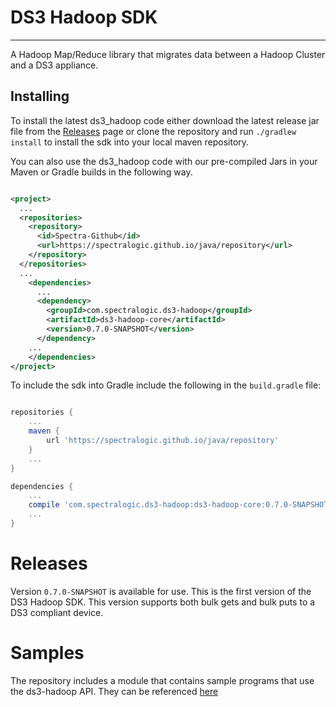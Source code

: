 # DS3 Hadoop SDK

---

A Hadoop Map/Reduce library that migrates data between a Hadoop Cluster and a DS3 appliance.

## Installing

To install the latest ds3_hadoop code either download the latest release jar file from the [Releases](../../releases) page or clone the repository and run `./gradlew install` to install the sdk into your local maven repository.

You can also use the ds3_hadoop code with our pre-compiled Jars in your Maven or Gradle builds in the following way.

```xml

<project>
  ...
  <repositories>
    <repository>
      <id>Spectra-Github</id>
      <url>https://spectralogic.github.io/java/repository</url>
    </repository>
  </repositories>
  ...
    <dependencies>
      ...
      <dependency>
        <groupId>com.spectralogic.ds3-hadoop</groupId>
        <artifactId>ds3-hadoop-core</artifactId>
        <version>0.7.0-SNAPSHOT</version>
      </dependency>
    ...  
    </dependencies>
</project>

```

To include the sdk into Gradle include the following in the `build.gradle` file:

```groovy

repositories {
    ...
    maven {
        url 'https://spectralogic.github.io/java/repository'
    }
    ...
}

dependencies {
    ...
    compile 'com.spectralogic.ds3-hadoop:ds3-hadoop-core:0.7.0-SNAPSHOT'
    ...
}

```

Releases
========

Version `0.7.0-SNAPSHOT` is available for use.  This is the first version of the DS3 Hadoop SDK.  This version supports both bulk gets and bulk puts to a DS3 compliant device. 

Samples
=======

The repository includes a module that contains sample programs that use the ds3-hadoop API.  They can be referenced [here](https://github.com/SpectraLogic/ds3_hadoop/tree/master/ds3-hadoop-samples/src/main/java/com/spectralogic/hadoop/sample)
